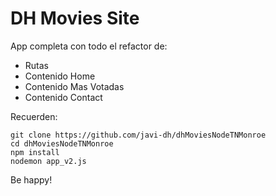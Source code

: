 # DH Movies Site

App completa con todo el refactor de:

- Rutas
- Contenido Home
- Contenido Mas Votadas
- Contenido Contact

Recuerden:

```
git clone https://github.com/javi-dh/dhMoviesNodeTNMonroe
cd dhMoviesNodeTNMonroe
npm install
nodemon app_v2.js
```

Be happy!
